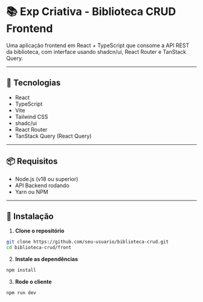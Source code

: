 # 📚 Exp Criativa - Biblioteca CRUD Frontend

Uma aplicação frontend em React + TypeScript que consome a API REST da biblioteca, com interface usando shadcn/ui, React Router e TanStack Query.

---

## 🚀 Tecnologias

- React
- TypeScript
- Vite
- Tailwind CSS
- shadc/ui
- React Router
- TanStack Query (React Query)

---

## 📦 Requisitos

- Node.js (v18 ou superior)
- API Backend rodando
- Yarn ou NPM

---

## 🔧 Instalação

1. **Clone o repositório**

```bash
git clone https://github.com/seu-usuario/biblioteca-crud.git
cd biblioteca-crud/front
```

2. **Instale as dependências**

```bash
npm install
```

3. **Rode o cliente**

```bash
npm run dev
```
